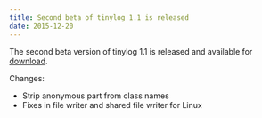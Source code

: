```yaml
---
title: Second beta of tinylog 1.1 is released
date: 2015-12-20
---
```


The second beta version of tinylog 1.1 is released and available for [download](download).

Changes:

* Strip anonymous part from class names
* Fixes in file writer and shared file writer for Linux
